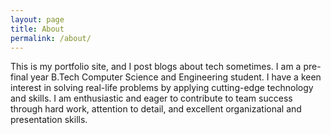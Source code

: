 ```yaml
---
layout: page
title: About
permalink: /about/
---
```


This is my portfolio site, and I post blogs about tech sometimes.
I am a pre-final year B.Tech Computer Science and Engineering student. 
I have a keen interest in solving real-life problems by applying cutting-edge technology and skills. 
I am enthusiastic and eager to contribute to team success through hard work, attention to detail, 
and excellent organizational and presentation skills.